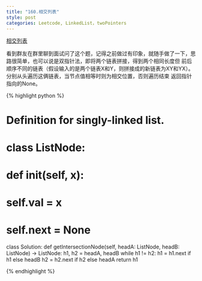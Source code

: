 ```yaml
---
title: "160.相交列表"
style: post
categories: Leetcode, LinkedList，twoPointers
---
```


[相交列表](https://leetcode-cn.com/problems/intersection-of-two-linked-lists/)


看到群友在群里聊到面试问了这个题，记得之前做过有印象，就随手做了一下，思路很简单，也可以说是双指针法，即将两个链表拼接，得到两个相同长度但
前后顺序不同的链表（假设输入的是两个链表X和Y，则拼接成的新链表为XY和YX）。分别从头遍历这俩链表，当节点值相等时则为相交位置，否则遍历结束
        返回指针指向的None。

{% highlight python %}

# Definition for singly-linked list.
# class ListNode:
#     def __init__(self, x):
#         self.val = x
#         self.next = None

class Solution:
    def getIntersectionNode(self, headA: ListNode, headB: ListNode) -> ListNode:
        h1, h2 = headA, headB
        while h1 != h2:
            h1 = h1.next if h1 else headB
            h2 = h2.next if h2 else headA
        return h1

{% endhighlight %}